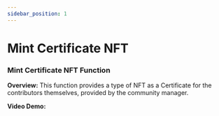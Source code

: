 ```yaml
---
sidebar_position: 1
---
```


# Mint Certificate NFT

### Mint Certificate NFT Function

**Overview:**
This function provides a type of NFT as a Certificate for the contributors themselves, provided by the community manager.

**Video Demo:**